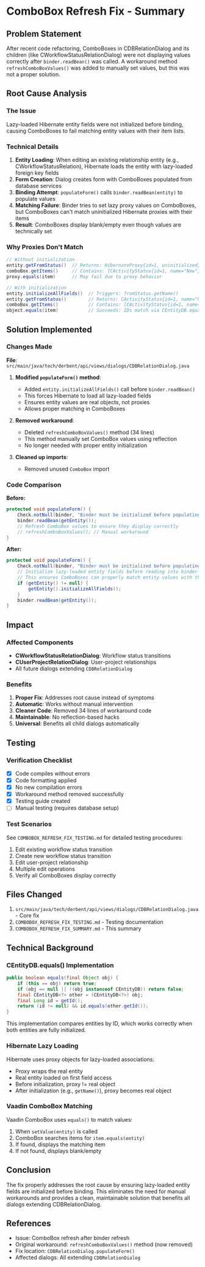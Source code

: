 # ComboBox Refresh Fix - Summary

## Problem Statement
After recent code refactoring, ComboBoxes in CDBRelationDialog and its children (like CWorkflowStatusRelationDialog) were not displaying values correctly after `binder.readBean()` was called. A workaround method `refreshComboBoxValues()` was added to manually set values, but this was not a proper solution.

## Root Cause Analysis

### The Issue
Lazy-loaded Hibernate entity fields were not initialized before binding, causing ComboBoxes to fail matching entity values with their item lists.

### Technical Details
1. **Entity Loading**: When editing an existing relationship entity (e.g., CWorkflowStatusRelation), Hibernate loads the entity with lazy-loaded foreign key fields
2. **Form Creation**: Dialog creates form with ComboBoxes populated from database services
3. **Binding Attempt**: `populateForm()` calls `binder.readBean(entity)` to populate values
4. **Matching Failure**: Binder tries to set lazy proxy values on ComboBoxes, but ComboBoxes can't match uninitialized Hibernate proxies with their items
5. **Result**: ComboBoxes display blank/empty even though values are technically set

### Why Proxies Don't Match
```java
// Without initialization
entity.getFromStatus()  // Returns: HibernateProxy{id=1, uninitialized}
comboBox.getItems()     // Contains: [CActivityStatus{id=1, name="New"}, ...]
proxy.equals(item)      // May fail due to proxy behavior
```

```java
// With initialization
entity.initializeAllFields()  // Triggers: fromStatus.getName()
entity.getFromStatus()        // Returns: CActivityStatus{id=1, name="New", initialized}
comboBox.getItems()           // Contains: [CActivityStatus{id=1, name="New"}, ...]
object.equals(item)           // Succeeds: IDs match via CEntityDB.equals()
```

## Solution Implemented

### Changes Made
**File**: `src/main/java/tech/derbent/api/views/dialogs/CDBRelationDialog.java`

1. **Modified `populateForm()` method**:
   - Added `entity.initializeAllFields()` call before `binder.readBean()`
   - This forces Hibernate to load all lazy-loaded fields
   - Ensures entity values are real objects, not proxies
   - Allows proper matching in ComboBoxes

2. **Removed workaround**:
   - Deleted `refreshComboBoxValues()` method (34 lines)
   - This method manually set ComboBox values using reflection
   - No longer needed with proper entity initialization

3. **Cleaned up imports**:
   - Removed unused `ComboBox` import

### Code Comparison

**Before:**
```java
protected void populateForm() {
    Check.notNull(binder, "Binder must be initialized before populating the form");
    binder.readBean(getEntity());
    // Refresh ComboBox values to ensure they display correctly
    // refreshComboBoxValues(); // Manual workaround
}
```

**After:**
```java
protected void populateForm() {
    Check.notNull(binder, "Binder must be initialized before populating the form");
    // Initialize lazy-loaded entity fields before reading into binder
    // This ensures ComboBoxes can properly match entity values with their items
    if (getEntity() != null) {
        getEntity().initializeAllFields();
    }
    binder.readBean(getEntity());
}
```

## Impact

### Affected Components
- **CWorkflowStatusRelationDialog**: Workflow status transitions
- **CUserProjectRelationDialog**: User-project relationships
- All future dialogs extending `CDBRelationDialog`

### Benefits
1. **Proper Fix**: Addresses root cause instead of symptoms
2. **Automatic**: Works without manual intervention
3. **Cleaner Code**: Removed 34 lines of workaround code
4. **Maintainable**: No reflection-based hacks
5. **Universal**: Benefits all child dialogs automatically

## Testing

### Verification Checklist
- [x] Code compiles without errors
- [x] Code formatting applied
- [x] No new compilation errors
- [x] Workaround method removed successfully
- [x] Testing guide created
- [ ] Manual testing (requires database setup)

### Test Scenarios
See `COMBOBOX_REFRESH_FIX_TESTING.md` for detailed testing procedures:
1. Edit existing workflow status transition
2. Create new workflow status transition  
3. Edit user-project relationship
4. Multiple edit operations
5. Verify all ComboBoxes display correctly

## Files Changed
1. `src/main/java/tech/derbent/api/views/dialogs/CDBRelationDialog.java` - Core fix
2. `COMBOBOX_REFRESH_FIX_TESTING.md` - Testing documentation
3. `COMBOBOX_REFRESH_FIX_SUMMARY.md` - This summary

## Technical Background

### CEntityDB.equals() Implementation
```java
public boolean equals(final Object obj) {
    if (this == obj) return true;
    if (obj == null || !(obj instanceof CEntityDB)) return false;
    final CEntityDB<?> other = (CEntityDB<?>) obj;
    final Long id = getId();
    return (id != null) && id.equals(other.getId());
}
```
This implementation compares entities by ID, which works correctly when both entities are fully initialized.

### Hibernate Lazy Loading
Hibernate uses proxy objects for lazy-loaded associations:
- Proxy wraps the real entity
- Real entity loaded on first field access
- Before initialization, proxy != real object
- After initialization (e.g., `getName()`), proxy becomes real object

### Vaadin ComboBox Matching
Vaadin ComboBox uses `equals()` to match values:
1. When `setValue(entity)` is called
2. ComboBox searches items for `item.equals(entity)`
3. If found, displays the matching item
4. If not found, displays blank/empty

## Conclusion
The fix properly addresses the root cause by ensuring lazy-loaded entity fields are initialized before binding. This eliminates the need for manual workarounds and provides a clean, maintainable solution that benefits all dialogs extending CDBRelationDialog.

## References
- Issue: ComboBox refresh after binder refresh
- Original workaround: `refreshComboBoxValues()` method (now removed)
- Fix location: `CDBRelationDialog.populateForm()`
- Affected dialogs: All extending `CDBRelationDialog`
